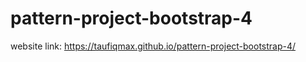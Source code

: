 # pattern-project-bootstrap-4

website link: https://taufiqmax.github.io/pattern-project-bootstrap-4/

